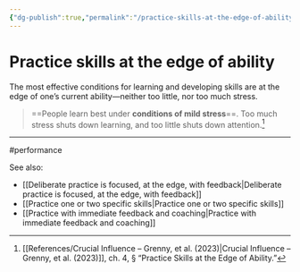 ```yaml
---
{"dg-publish":true,"permalink":"/practice-skills-at-the-edge-of-ability/"}
---
```



# Practice skills at the edge of ability

The most effective conditions for learning and developing skills are at the edge of one’s current ability—neither too little, nor too much stress.

> ==People learn best under **conditions of mild stress**==. Too much stress shuts down learning, and too little shuts down attention.[^1]


---
#performance 

See also:
- [[Deliberate practice is focused, at the edge, with feedback\|Deliberate practice is focused, at the edge, with feedback]]
- [[Practice one or two specific skills\|Practice one or two specific skills]] 
- [[Practice with immediate feedback and coaching\|Practice with immediate feedback and coaching]]

[^1]: [[References/Crucial Influence – Grenny, et al. (2023)\|Crucial Influence – Grenny, et al. (2023)]], ch. 4, § “Practice Skills at the Edge of Ability.”
